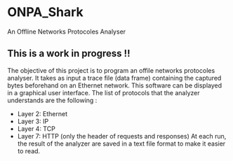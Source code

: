 # ONPA_Shark
An Offline Networks Protocoles Analyser

## This is a work in progress !! 

The objective of this project is to program an offile networks protocoles analyser. It takes as input a trace file (data frame) containing the captured bytes beforehand on an Ethernet network. This software can be displayed in a graphical user interface.
The list of protocols that the analyzer understands are the following :
- Layer 2: Ethernet
- Layer 3: IP
- Layer 4: TCP
- Layer 7: HTTP (only the header of requests and responses)
At each run, the result of the analyzer are saved in a text file format to make it easier to read. 
